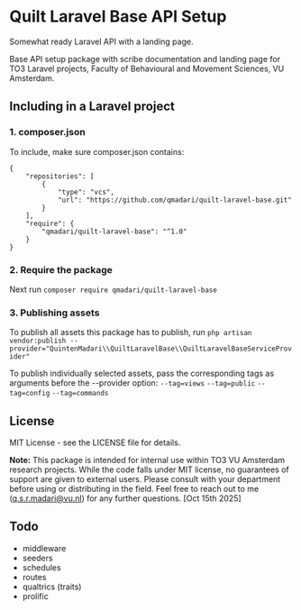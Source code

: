 # Quilt Laravel Base API Setup

Somewhat ready Laravel API with a landing page.

Base API setup package with scribe documentation and landing page for TO3 Laravel projects, Faculty of Behavioural and Movement Sciences, VU Amsterdam.

## Including in a Laravel project

### 1. composer.json
To include, make sure composer.json contains:
```
{
    "repositories": [
        {
            "type": "vcs",
            "url": "https://github.com/qmadari/quilt-laravel-base.git"
        }
    ],
    "require": {
        "qmadari/quilt-laravel-base": "^1.0"
    }
}
```

### 2. Require the package
Next run
`composer require qmadari/quilt-laravel-base`

### 3. Publishing assets
To publish all assets this package has to publish, run
`php artisan vendor:publish --provider="QuintenMadari\\QuiltLaravelBase\\QuiltLaravelBaseServiceProvider"`

To publish individually selected assets, pass the corresponding tags as arguments before the --provider option:
`--tag=views`
`--tag=public`
`--tag=config`
`--tag=commands`


## License

MIT License - see the LICENSE file for details.

**Note:** This package is intended for internal use within TO3 VU Amsterdam research projects. While the code falls under MIT license, no guarantees of support are given to external users. Please consult with your department before using or distributing in the field. Feel free to reach out to me (q.s.r.madari@vu.nl) for any further questions.
[Oct 15th 2025]


## Todo
- middleware
- seeders
- schedules
- routes
- qualtrics (traits)
- prolific

